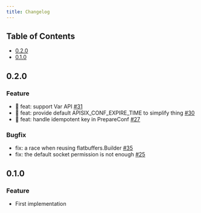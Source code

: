 ```yaml
---
title: Changelog
---
```


<!--
#
# Licensed to the Apache Software Foundation (ASF) under one or more
# contributor license agreements.  See the NOTICE file distributed with
# this work for additional information regarding copyright ownership.
# The ASF licenses this file to You under the Apache License, Version 2.0
# (the "License"); you may not use this file except in compliance with
# the License.  You may obtain a copy of the License at
#
#     http://www.apache.org/licenses/LICENSE-2.0
#
# Unless required by applicable law or agreed to in writing, software
# distributed under the License is distributed on an "AS IS" BASIS,
# WITHOUT WARRANTIES OR CONDITIONS OF ANY KIND, either express or implied.
# See the License for the specific language governing permissions and
# limitations under the License.
#
-->

## Table of Contents

- [0.2.0](#020)
- [0.1.0](#010)

## 0.2.0

### Feature

- :sunrise: feat: support Var API [#31](https://github.com/apache/apisix/pull/31)
- :sunrise: feat: provide default APISIX_CONF_EXPIRE_TIME to simplify thing [#30](https://github.com/apache/apisix/pull/30)
- :sunrise: feat: handle idempotent key in PrepareConf [#27](https://github.com/apache/apisix/pull/27)

### Bugfix

- fix: a race when reusing flatbuffers.Builder [#35](https://github.com/apache/apisix/pull/35)
- fix: the default socket permission is not enough [#25](https://github.com/apache/apisix/pull/25)

## 0.1.0

### Feature

- First implementation
